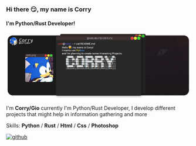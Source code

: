 ### Hi there 😏, my name is Corry
#### I'm Python/Rust Developer!
![I'm Python/Rust Developer!](https://github.com/CorryDev/Corry/blob/main/assets/banner.png?raw=true)

I'm **Corry/Gio** currently I'm Python/Rust Developer, I develop different projects that might help in information gathering and more

Skills: **Python** / **Rust** /  **Html** / **Css** / **Photoshop**



[<img src='https://cdn.jsdelivr.net/npm/simple-icons@3.0.1/icons/github.svg' alt='github' height='40'>](https://github.com/corrydev)  


